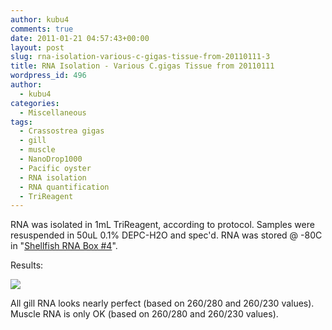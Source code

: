 ```yaml
---
author: kubu4
comments: true
date: 2011-01-21 04:57:43+00:00
layout: post
slug: rna-isolation-various-c-gigas-tissue-from-20110111-3
title: RNA Isolation - Various C.gigas Tissue from 20110111
wordpress_id: 496
author:
  - kubu4
categories:
  - Miscellaneous
tags:
  - Crassostrea gigas
  - gill
  - muscle
  - NanoDrop1000
  - Pacific oyster
  - RNA isolation
  - RNA quantification
  - TriReagent
---
```


RNA was isolated in 1mL TriReagent, according to protocol. Samples were resuspended in 50uL 0.1% DEPC-H2O and spec'd. RNA was stored @ -80C in "[Shellfish RNA Box #4](https://spreadsheets0.google.com/ccc?hl=en&key=pwrSWt05L-jZMgZvrRwC8QA&hl=en#gid=3)".

Results:

![](http://eagle.fish.washington.edu/Arabidopsis/RNA%20Spec%20Readings/20110120%20RNA-01.JPG)

All gill RNA looks nearly perfect (based on 260/280 and 260/230 values). Muscle RNA is only OK (based on 260/280 and 260/230 values).
